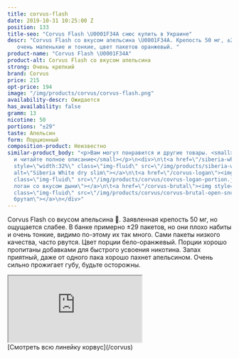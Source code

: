 ```yaml
---
title: corvus-flash
date: 2019-10-31 10:25:00 Z
position: 133
title-seo: "Corvus Flash \U0001F34A снюс купить в Украине"
descr: "Corvus Flash со вкусом апельсина \U0001F34A. Крепость 50 мг, ±29 порций. Порции
   очень маленькие и тонкие, цвет пакетов оранжевый. "
product-name: "Corvus Flash \U0001F34A"
product-alt: Corvus Flash со вкусом апельсина
strong: Очень крепкий
brand: Corvus
price: 215
opt-price: 194
image: "/img/products/corvus/corvus-flash.png"
availability-descr: Ожидается
has_availability: false
gramm: 13
nicotine: 50
portions: "±29"
taste: Апельсин
form: Порционный
composition-product: Неизвестно
similar-product_body: "<p>Вам могут понравится и другие товары. <small>Жмите на картинки
  и читайте полное описание</small></p>\n<div>\n\t<a href=\"/siberia-white-dry-slim\"><img
  style=\"width:32%\" class=\"img-fluid\" src=\"/img/products/siberia-white-dry-slim/siberia-open-and-cryo.jpg\"
  alt=\"Siberia White dry slim\"></a>\n\t<a href=\"/corvus-logan\"><img style=\"width:32%\"
  class=\"img-fluid\" src=\"/img/products/corvus/covrus-logan-portion.jpg\" alt=\"Корвус
  логан со вкусом дыни\"></a>\n\t<a href=\"/corvus-brutal\"><img style=\"width:32%\"
  class=\"img-fluid\" src=\"/img/products/corvus/corvus-brutal-open-snus.jpg\" alt=\"Корвус
  брутал\"></a>\n</div>"
---
```


Corvus Flash со вкусом апельсина 🍊. Заявленная крепость 50 мг, но ощущается слабее.
В банке примерно ±29 пакетов, но они плохо набиты и очень тонкие, видимо по-этому их так много. Сами пакеты низкого качества, часто рвутся. Цвет порции бело-оранжевый. 
Порции хорошо пропитаны добавками для быстрого усвоения никотина. Запах приятный, даже от одного пака хорошо пахнет апельсином.
Очень сильно прожигает губу, будьте осторожны.

<div class="embed-responsive embed-responsive-16by9 mb-3">
  <iframe class="embed-responsive-item" src="https://www.youtube.com/embed/i2ZT3_2zyrM" allowfullscreen></iframe>
</div>
[Смотреть всю линейку корвус](/corvus)